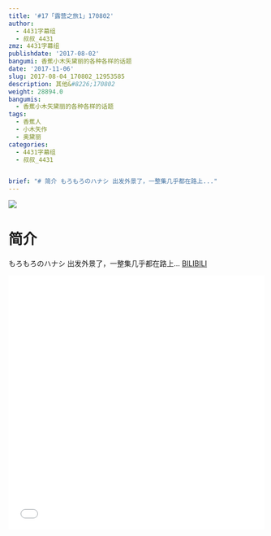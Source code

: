 ```yaml
---
title: '#17「露营之旅1」170802'
author:
  - 4431字幕组
  - 叔叔_4431
zmz: 4431字幕组
publishdate: '2017-08-02'
bangumi: 香蕉小木矢黛丽的各种各样的话题
date: '2017-11-06'
slug: 2017-08-04_170802_12953585
description: 其他&#8226;170802
weight: 28894.0
bangumis:
  - 香蕉小木矢黛丽的各种各样的话题
tags:
  - 香蕉人
  - 小木矢作
  - 奥黛丽
categories:
  - 4431字幕组
  - 叔叔_4431


brief: "# 简介 もろもろのハナシ 出发外景了，一整集几乎都在路上..."
---
```

![](https://i.imgur.com/6Uzmcjm.png)
# 简介  
もろもろのハナシ
出发外景了，一整集几乎都在路上...
  [BILIBILI](https://www.bilibili.com/video/av12953585/)

  <iframe src="//www.bilibili.com/blackboard/player.html?aid=12953585" width="100%" height="500" frameborder="0" allowfullscreen="allowfullscreen"></iframe>
